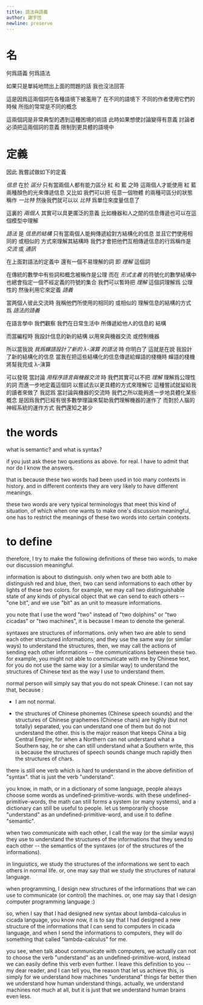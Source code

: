 ```yaml
---
title: 語法與語義
author: 謝宇恆
newline: preserve
---
```


# 名

何爲語義
何爲語法

如果只是單純地問出上面的問題的話
我也沒法回答

這是因爲這兩個詞在各種語境下被濫用了
在不同的語境下
不同的作者使用它們的時候
所指的常常是不同的概念

這兩個詞是非常典型的遇到這種困境的術語
此時如果想使討論變得有意義
討論者必須把這兩個詞的意義
限制到更具體的語境中

# 定義

因此
我嘗試做如下的定義

_信息_ 在於 _區分_
只有當兩個人都有能力區分 紅 和 藍 之時
這兩個人才能使用 紅 藍 兩種顏色的光來傳遞信息
又比如
我們可以把 任意一個物體 的兩種可區分的狀態
稱作 _一比特_
然後我們就可以以 _比特_ 爲單位來度量信息了

這裏的 _兩個人_ 其實可以具更廣泛的意義
比如機器和人之間的信息傳遞也可以在這個模型中理解

_語法_ 是 _信息的結構_
只有當兩個人能夠傳遞給對方結構化的信息
並且它們使用相同的 或相似的 方式來理解其結構時
我們才會把他們互相傳遞信息的行爲稱作是 _交流_ 或 _通訊_

在上面對語法的定義中
還有一個不易理解的詞
即 _理解_ 這個詞

在傳統的數學中有些詞和概念被稱作是公理
而在 _形式主義_ 的符號化的數學結構中
也總會指定一個不經定義的符號的集合
我們可以暫時把 _理解_ 這個詞理解爲 公理性的
然後利用它來定義 _語義_

當两個人彼此交流時
我稱他們所使用的相同的 或相似的 理解信息的結構的方式
爲 _語法的語義_

在語言學中
我們觀察 我們在日常生活中 所傳遞給他人的信息的 結構

而當編程時
我設計信息的新的結構
以用來與機器交流 或控制機器

所以當我說 _我爲蟬語設計了新的 λ-演算 的語法_ 時
你明白了
這就是在說
我設計了新的結構化的信息
當我在把這些結構化的信息傳遞給蟬語的棧機時
蟬語的棧機將幫我完成 λ-演算

可以發現
當討論 _用程序語言與機器交流_ 時
我們其實可以不把 _理解_ 理解爲公理性的詞
而進一步地定義這個詞
以嘗試去以更具體的方式來理解它
這種嘗試就留給我的讀者來做了
我認爲
當討論與機器的交流時
我們之所以能夠進一步地具體化某些概念
是因爲我們已經有很多數學理論來幫助我們理解機器的運作了
而對於人腦的神經系統的運作方式
我們還知之甚少

# the words

what is semantic?
and what is syntax?

if you just ask these two questions as above.
for real.
I have to admit that nor do I know the answers.

that is because
these two words had been used
in too many contexts in history.
and in different contexts
they are very likely to have different meanings.

these two words
are very typical terminologys
that meet this kind of situation,
of which when one wants to make
one's discussion meaningful,
one has to restrict the meanings of these two words
into certain contexts.

# to define

therefore,
I try to make the following definitions of these two words,
to make our discussion meaningful.

information is about to distinguish.
only when two are both able to distinguish red and blue,
then, two can send informations to each other by lights of these two colors.
for example, we may call two distinguishable state of any kinds of physical object that we can send to each others -- "one bit",
and we use "bit" as an unit to measure informations.

you note that I use the word "two" instead of "two dolphins" or "two cicadas" or "two machines",
it is because I mean to denote the general.

syntaxes are structures of informations.
only when two are able to send each other structured informations;
and they use the same way (or similar ways) to understand the structures,
then, we may call the actions of sending each other informations -- the communications between these two.
for example, you might not able to communicate with me by Chinese text,
for you do not use the same way (or a similar way)
to understand the structures of Chinese text
as the way I use to understand them.

normal person will simply say that you do not speak Chinese.
I can not say that, because :

- I am not normal.

- the structures of Chinese phonemes (Chinese speech sounds)
  and the structures of Chinese graphemes (Chinese chars)
  are highly (but not totally) separated, you can understand one of them but do not understand the other.
  this is the major reason that keeps China a big Central Empire,
  for when a Northern can not understand what a Southern say,
  he or she can still understand what a Southern write,
  this is because the structures of speech sounds change much rapidly then the structures of chars.

there is still one verb which is hard to understand in the above definition of "syntax".
that is just the verb "understand".

you know, in math, or in a dictionary of some language,
people always choose some words as undefined-primitive-words.
with these undefined-primitive-words, the math can still forms a system (or many systems),
and a dictionary can still be useful to people.
let us temporarily choose "understand" as an undefined-primitive-word,
and use it to define "semantic".

when two communicate with each other,
I call the way (or the similar ways) they use to understand
the structures of the informations that they send to each other
-- the semantics of the syntaxes (or of the structures of the informations).

in linguistics, we study the structures of the informations we sent to each others in normal life.
or, one may say that we study the structures of natural language.

when programming,
I design new structures of the informations
that we can use to communicate (or control) the machines.
or, one may say that I design computer programming language :)

so, when I say that I had designed new syntax about lambda-calculus in cicada language,
you know now, it is to say that I had designed a new structure of the informations
that I can send to computers in cicada language,
and when I send the informations to computers,
they will do something that called "lambda-calculus" for me.

you see, when talk about communicate with computers,
we actually can not to choose the verb "understand" as an undefined-primitive-word,
instead we can easily define this verb even further.
I leave this definition to you -- my dear reader,
and I can tell you,
the reason that let us achieve this,
is simply for we understand how machines "understand" things far better
then we understand how human understand things.
actually, we understand machines not much at all,
but it is just that we understand human brains even less.
